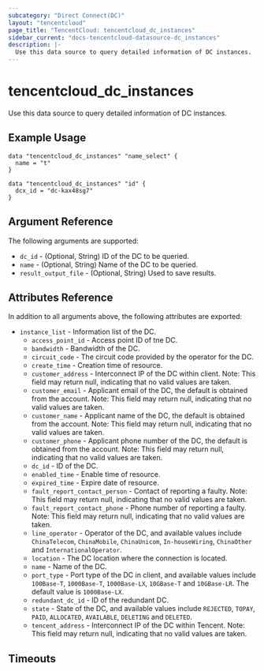 ```yaml
---
subcategory: "Direct Connect(DC)"
layout: "tencentcloud"
page_title: "TencentCloud: tencentcloud_dc_instances"
sidebar_current: "docs-tencentcloud-datasource-dc_instances"
description: |-
  Use this data source to query detailed information of DC instances.
---
```


# tencentcloud_dc_instances

Use this data source to query detailed information of DC instances.

## Example Usage

```hcl
data "tencentcloud_dc_instances" "name_select" {
  name = "t"
}

data "tencentcloud_dc_instances" "id" {
  dcx_id = "dc-kax48sg7"
}
```

## Argument Reference

The following arguments are supported:

* `dc_id` - (Optional, String) ID of the DC to be queried.
* `name` - (Optional, String) Name of the DC to be queried.
* `result_output_file` - (Optional, String) Used to save results.

## Attributes Reference

In addition to all arguments above, the following attributes are exported:

* `instance_list` - Information list of the DC.
  * `access_point_id` - Access point ID of tne DC.
  * `bandwidth` - Bandwidth of the DC.
  * `circuit_code` - The circuit code provided by the operator for the DC.
  * `create_time` - Creation time of resource.
  * `customer_address` - Interconnect IP of the DC within client. Note: This field may return null, indicating that no valid values are taken.
  * `customer_email` - Applicant email of the DC, the default is obtained from the account. Note: This field may return null, indicating that no valid values are taken.
  * `customer_name` - Applicant name of the DC, the default is obtained from the account. Note: This field may return null, indicating that no valid values are taken.
  * `customer_phone` - Applicant phone number of the DC, the default is obtained from the account. Note: This field may return null, indicating that no valid values are taken.
  * `dc_id` - ID of the DC.
  * `enabled_time` - Enable time of resource.
  * `expired_time` - Expire date of resource.
  * `fault_report_contact_person` - Contact of reporting a faulty. Note: This field may return null, indicating that no valid values are taken.
  * `fault_report_contact_phone` - Phone number of reporting a faulty. Note: This field may return null, indicating that no valid values are taken.
  * `line_operator` - Operator of the DC, and available values include `ChinaTelecom`, `ChinaMobile`, `ChinaUnicom`, `In-houseWiring`, `ChinaOther` and `InternationalOperator`.
  * `location` - The DC location where the connection is located.
  * `name` - Name of the DC.
  * `port_type` - Port type of the DC in client, and available values include `100Base-T`, `1000Base-T`, `1000Base-LX`, `10GBase-T` and `10GBase-LR`. The default value is `1000Base-LX`.
  * `redundant_dc_id` - ID of the redundant DC.
  * `state` - State of the DC, and available values include `REJECTED`, `TOPAY`, `PAID`, `ALLOCATED`, `AVAILABLE`, `DELETING` and `DELETED`.
  * `tencent_address` - Interconnect IP of the DC within Tencent. Note: This field may return null, indicating that no valid values are taken.


## Timeouts

<no value>



